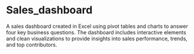 # Sales_dashboard
A sales dashboard created in Excel using pivot tables and charts to answer four key business questions. The dashboard includes interactive elements and clean visualizations to provide insights into sales performance, trends, and top contributors.
